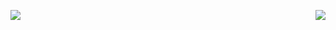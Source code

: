 <p>
  <img align="right" src="https://github-readme-stats.vercel.app/api/top-langs/?theme=tokyonight&username=pirren&layout=compact&hide_border=true&card_width=250" />
  <img align="left" src="https://github-readme-stats.vercel.app/api?username=pirren&layout=compact&show_icons=true&theme=tokyonight&hide_border=true&card_width=300" />
</p>
<!--
**pirren/pirren** is a ✨ _special_ ✨ repository because its `README.md` (this file) appears on your GitHub profile.

Here are some ideas to get you started:

- 🔭 I’m currently working on ...
- 🌱 I’m currently learning ...
- 👯 I’m looking to collaborate on ...
- 🤔 I’m looking for help with ...
- 💬 Ask me about ...
- 📫 How to reach me: ...
- 😄 Pronouns: ...
- ⚡ Fun fact: ...
-->
